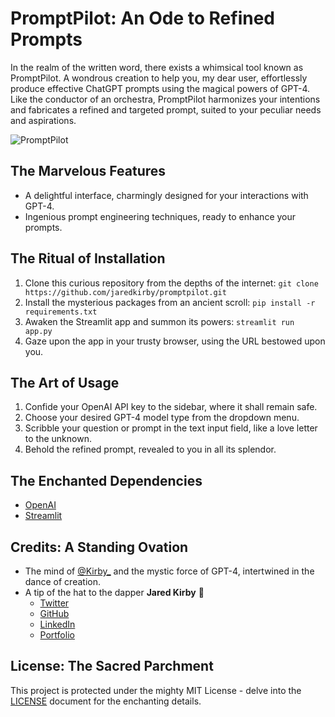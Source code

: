 # PromptPilot: An Ode to Refined Prompts

In the realm of the written word, there exists a whimsical tool known as PromptPilot. A wondrous creation to help you, my dear user, effortlessly produce effective ChatGPT prompts using the magical powers of GPT-4. Like the conductor of an orchestra, PromptPilot harmonizes your intentions and fabricates a refined and targeted prompt, suited to your peculiar needs and aspirations.

![PromptPilot](https://i.imgur.com/WAWX9t4.jpeg)

## The Marvelous Features

-   A delightful interface, charmingly designed for your interactions with GPT-4.
-   Ingenious prompt engineering techniques, ready to enhance your prompts.

## The Ritual of Installation

1.  Clone this curious repository from the depths of the internet: `git clone https://github.com/jaredkirby/promptpilot.git`
2.  Install the mysterious packages from an ancient scroll: `pip install -r requirements.txt`
3.  Awaken the Streamlit app and summon its powers: `streamlit run app.py`
4.  Gaze upon the app in your trusty browser, using the URL bestowed upon you.

## The Art of Usage

1.  Confide your OpenAI API key to the sidebar, where it shall remain safe.
2.  Choose your desired GPT-4 model type from the dropdown menu.
3.  Scribble your question or prompt in the text input field, like a love letter to the unknown.
4.  Behold the refined prompt, revealed to you in all its splendor.

## The Enchanted Dependencies

-   [OpenAI](https://pypi.org/project/openai/)
-   [Streamlit](https://pypi.org/project/streamlit/)

## Credits: A Standing Ovation

-   The mind of [@Kirby_](https://twitter.com/Kirby_) and the mystic force of GPT-4, intertwined in the dance of creation.
-   A tip of the hat to the dapper **Jared Kirby** :wave:
    -   [Twitter](https://twitter.com/Kirby_)
    -   [GitHub](https://github.com/jaredkirby)
    -   [LinkedIn](https://www.linkedin.com/in/jared-kirby/)
    -   [Portfolio](https://www.jaredkirby.me/)

## License: The Sacred Parchment

This project is protected under the mighty MIT License - delve into the [LICENSE](https://chat.openai.com/LICENSE) document for the enchanting details.

